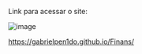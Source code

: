 Link para acessar o site:

![image](https://github.com/GabrielPen1do/Finans/assets/128743283/b861a048-74ea-4ac4-936d-63aa9031af35)


https://gabrielpen1do.github.io/Finans/
